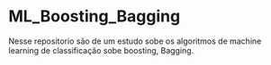 # ML_Boosting_Bagging
Nesse repositorio são de um estudo sobe os algoritmos de machine learning de classificação sobe boosting, Bagging.
